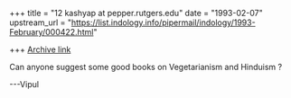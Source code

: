 +++
title = "12 kashyap at pepper.rutgers.edu"
date = "1993-02-07"
upstream_url = "https://list.indology.info/pipermail/indology/1993-February/000422.html"

+++
[Archive link](https://list.indology.info/pipermail/indology/1993-February/000422.html)


Can anyone suggest some good books on Vegetarianism and Hinduism ?

---Vipul




